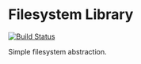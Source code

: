 # Filesystem Library

[![Build Status](https://travis-ci.org/activecollab/filesystem.svg?branch=master)](https://travis-ci.org/activecollab/filesystem.svg)

Simple filesystem abstraction.
